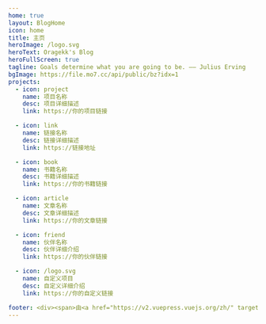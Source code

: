```yaml
---
home: true
layout: BlogHome
icon: home
title: 主页
heroImage: /logo.svg
heroText: Oragekk's Blog
heroFullScreen: true
tagline: Goals determine what you are going to be. —— Julius Erving
bgImage: https://file.mo7.cc/api/public/bz?idx=1
projects:
  - icon: project
    name: 项目名称
    desc: 项目详细描述
    link: https://你的项目链接

  - icon: link
    name: 链接名称
    desc: 链接详细描述
    link: https://链接地址

  - icon: book
    name: 书籍名称
    desc: 书籍详细描述
    link: https://你的书籍链接

  - icon: article
    name: 文章名称
    desc: 文章详细描述
    link: https://你的文章链接

  - icon: friend
    name: 伙伴名称
    desc: 伙伴详细介绍
    link: https://你的伙伴链接

  - icon: /logo.svg
    name: 自定义项目
    desc: 自定义详细介绍
    link: https://你的自定义链接

footer: <div><span>由<a href="https://v2.vuepress.vuejs.org/zh/" target="_blank">VuePress</a>驱动</span>|<span>主题使用<a href="https://theme-hope.vuejs.press/zh/" target="_blank">Hope</a></span></div>
---
```

